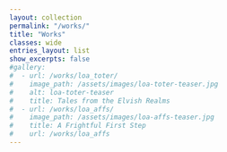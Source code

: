 ```yaml
---
layout: collection
permalink: "/works/"
title: "Works"
classes: wide
entries_layout: list
show_excerpts: false
#gallery:
#  - url: /works/loa_toter/
#    image_path: /assets/images/loa-toter-teaser.jpg
#    alt: loa-toter-teaser
#    title: Tales from the Elvish Realms
#  - url: /works/loa_affs/
#    image_path: /assets/images/loa-affs-teaser.jpg
#    title: A Frightful First Step
#    url: /works/loa_affs
---
```


<!-- <div class="row">
#{% assign sorted = site.works | sort: 'date' %} 
#{% for work in sorted %}
<!--  <a href="{{ work.url }}"><img src="{{ work.teaser }}" width=200 alt="{{ work.title }}"></a>
#{% endfor %}
<!-- </div> 
